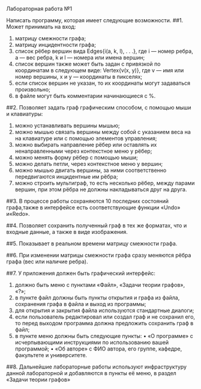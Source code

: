 Лабораторная работа №1

Написать программу, которая имеет следующие возможности.
##1. Может принимать на вход:
1. матрицу смежности графа;
2. матрицу инцидентности графа;
3. список рёбер вершин вида Edges{i(a, k, l), . . .}, где i — номер
ребра, a — вес ребра, k и l — номера или имена вершин;
4. список вершин также может быть задан с привязкой по координатам в следующем виде: Vertex{v(x, y)}, где v — имя
или номер вершины, x и y — координаты в пикселях;
5. если список вершин не указан, то их координаты могут задаваться произвольно;
6. в файле могут быть комментарии начинающиеся с %.

##2. Позволяет задать граф графическим способом, с помощью мыши и клавиатуры:

1. можно устанавливать вершины мышью;
2. можно мышью связать вершины между собой с указанием
веса на на клавиатуре или с помощью элементов управления;
3. можно выбирать направление рёбер или оставлять их ненаправленными через контекстное меню у рёбер;
4. можно менять форму рёбер с помощью мыши;
5. можно делать петли, через контекстное меню у вершин;
6. можно мышью двигать вершины, за ними соответственно передвигаются инцидентные им рёбра;
7. можно строить мультиграф, то есть несколько рёбер, между
парами вершин, при этом рёбра не должны накладываться
друг на друга.

##3. В процессе работы сохраняются 10 последних состояний графа,также в интерфейсе есть соответствующие функции «Undo» и«Redo».

##4. Позволяет сохранить полученный граф в тех же форматах, что и входные данные, а также в виде изображения.

##5. Показывает в реальном времени матрицу смежности графа.

##6. При изменении матрицы смежности графа сразу меняются рёбра графа (вес или наличие ребра).

##7. У приложения должен быть графический интерфейс:

1. должно быть меню с пунктами «Файл», «Задачи теории графов», «?»;
2. в пункте файл должны быть пункты открытия и графа из
файла, сохранения графа в файла и выход из программы;
3. для открытия и закрытия файла используются стандартные
диалоги;
4. если пользователь редактировал или создал граф и не сохранил его, то перед выходом программа должна предложить
сохранить граф в файл;
5. в пункте меню должны быть следующие пункты:
• «О программе» с исчерпывающими инструкциями по использованию вашей программой;
• «Об авторе» с ФИО автора, его группе, кафедре, факультете и университете.

##8. Дальнейшие лабораторные работы используют инфраструктуру данной лабораторной и добавляются в пункты её меню, в раздел «Задачи теории графов»
